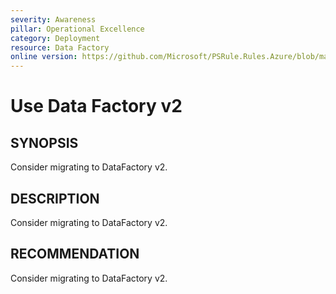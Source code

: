 ```yaml
---
severity: Awareness
pillar: Operational Excellence
category: Deployment
resource: Data Factory
online version: https://github.com/Microsoft/PSRule.Rules.Azure/blob/main/docs/rules/en/Azure.DataFactory.Version.md
---
```


# Use Data Factory v2

## SYNOPSIS

Consider migrating to DataFactory v2.

## DESCRIPTION

Consider migrating to DataFactory v2.

## RECOMMENDATION

Consider migrating to DataFactory v2.
